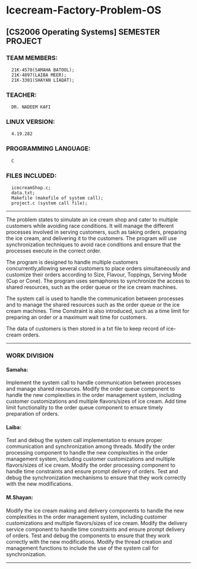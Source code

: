 # Icecream-Factory-Problem-OS
## [CS2006 Operating Systems] SEMESTER PROJECT
### TEAM MEMBERS: 
      21K-4578(SAMAHA BATOOL); 
      21K-4897(LAIBA MEER); 
      21K-3301(SHAYAN LIAQAT);
### TEACHER:
      DR. NADEEM KAFI

### LINUX VERSION:
      4.19.282
### PROGRAMMING LANGUAGE:
      C
### FILES INCLUDED: 
      icecreamShop.c; 
      data.txt; 
      Makefile (makefile of system call); 
      project.c (system call file);

-------------------------------------------------------------------------------------------------------------------------------------------------------
The problem states to simulate an ice cream shop and cater to multiple customers while avoiding race conditions. It will manage the different processes involved in serving customers, such as taking orders, preparing the ice cream, and delivering it to the customers. The program will use synchronization techniques to avoid race conditions and ensure that the processes execute in the correct order.

The program is designed to handle multiple customers concurrently,allowing several customers to place orders simultaneously and customize their orders according to Size, Flavour, Toppings, Serving Mode (Cup or Cone). The program uses semaphores to synchronize the access to shared resources, such
as the order queue or the ice cream machines.

The system call is used to handle the communication between processes and to manage the shared resources such as the order queue or the ice cream machines.
Time Constraint is also introduced, such as a time limit for preparing an order or a maximum wait time for customers.

The data of customers is then stored in a txt file to keep record of ice-cream orders.

---------------------------------------------------------------------------------------------------------------------------------------------------
### WORK DIVISION
#### Samaha:
Implement the system call to handle communication between processes and manage shared resources.
Modify the order queue component to handle the new complexities in the order management system, including customer customizations and multiple flavors/sizes of ice cream.
Add time limit functionality to the order queue component to ensure timely preparation of orders.

#### Laiba:
Test and debug the system call implementation to ensure proper communication and synchronization among threads.
Modify the order processing component to handle the new complexities in the order management system, including customer customizations and multiple flavors/sizes of ice cream.
Modify the order processing component to handle time constraints and ensure prompt delivery of orders.
Test and debug the synchronization mechanisms to ensure that they work correctly with the new modifications.

#### M.Shayan:
Modify the ice cream making and delivery components to handle the new complexities in the order management system, including customer customizations and multiple flavors/sizes of ice cream.
Modify the delivery service component to handle time constraints and ensure prompt delivery of orders.
Test and debug the components to ensure that they work correctly with the new modifications.
Modify the thread creation and management functions to include the use of the system call for synchronization.

--------------------------------------------------------------------------------------------------------------------------------------------------------
